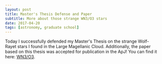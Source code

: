 ```yaml
---
layout: post
title: Master's Thesis Defense and Paper
subtitle: More about those strange WN3/O3 stars
date: 2017-04-20
tags: [astronomy, graduate school]
---
```


Today I successfully defended my Master's Thesis on the strange Wolf-Rayet stars I found in the Large Magellanic Cloud. Additionally, the paper based on this thesis was accepted for publication in the ApJ! You can find it here: [WN3/O3](https://arxiv.org/abs/1704.05497).
